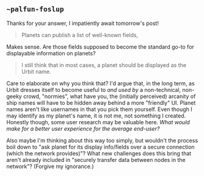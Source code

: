 ## `~palfun-foslup`
Thanks for your answer, I impatiently await tomorrow's post!

>Planets can publish a list of well-known fields,

Makes sense. Are those fields supposed to become the standard go-to for displayable information on planets?

>I still think that in most cases, a planet should be displayed as the Urbit name.

Care to elaborate on why you think that? I'd argue that, in the long term, as Urbit dresses itself to become useful to *and used by* a non-technical, non-geeky crowd, "normies", what have you, the (initially perceived) arcanity of ship names will have to be hidden away behind a more "friendly" UI. Planet names aren't like usernames in that you pick them yourself. Even though I may identify as my planet's name, it is not me, not something I created.  
Honestly though, some user research may be valuable here. *What would make for a better user experience for the average end-user?*

Also maybe I'm thinking about this way too simply, but wouldn't the process boil down to "ask planet for its display info/fields over a secure connection (which the network provides)"? What new challenges does this bring that aren't already included in "securely transfer data between nodes in the network"? (Forgive my ignorance.)